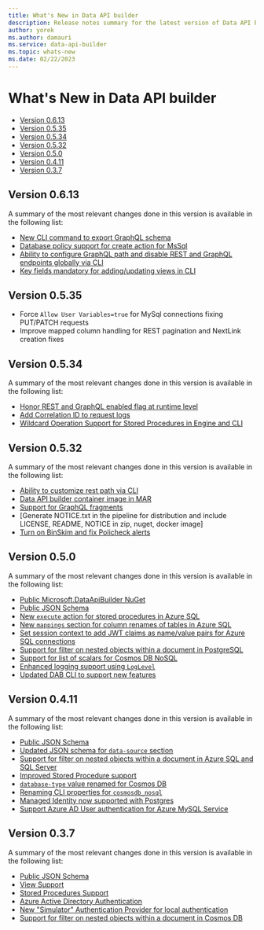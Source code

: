 ```yaml
---
title: What's New in Data API builder 
description: Release notes summary for the latest version of Data API builder is available here.  
author: yorek 
ms.author: damauri
ms.service: data-api-builder 
ms.topic: whats-new 
ms.date: 02/22/2023
---
```


# What's New in Data API builder

- [Version 0.6.13](#version-0613)
- [Version 0.5.35](#version-0535)
- [Version 0.5.34](#version-0534)
- [Version 0.5.32](#version-0532)
- [Version 0.5.0](#version-050)
- [Version 0.4.11](#version-0411)
- [Version 0.3.7](#version-037)

## Version 0.6.13

A summary of the most relevant changes done in this version is available in the following list:

- [New CLI command to export GraphQL schema](./whats-new-0-6-13.md#new-cli-command-to-export-graphql-schema)
- [Database policy support for create action for MsSql](./whats-new-0-6-13.md#database-policy-support-for-create-action-for-mssql)
- [Ability to configure GraphQL path and disable REST and GraphQL endpoints globally via CLI](./whats-new-0-6-13.md#ability-to-configure-graphql-path-and-disable-rest-and-graphql-endpoints-globally-via-cli)
- [Key fields mandatory for adding/updating views in CLI](./whats-new-0-6-13.md#key-fields-mandatory-for-adding-and-updating-views-in-cli)

## Version 0.5.35

- Force `Allow User Variables=true` for MySql connections fixing PUT/PATCH requests
- Improve mapped column handling for REST pagination and NextLink creation fixes

## Version 0.5.34

A summary of the most relevant changes done in this version is available in the following list:

- [Honor REST and GraphQL enabled flag at runtime level](./whats-new-0-5-34.md#honor-rest-and-graphql-enabled-flag-at-runtime-level)
- [Add Correlation ID to request logs](./whats-new-0-5-34.md#add-correlation-id-to-request-logs)
- [Wildcard Operation Support for Stored Procedures in Engine and CLI](./whats-new-0-5-34.md#wildcard-operation-support-for-stored-procedures-in-engine-and-cli)

## Version 0.5.32

A summary of the most relevant changes done in this version is available in the following list:

- [Ability to customize rest path via CLI](./whats-new-0-5-32.md#ability-to-customize-rest-path-via-cli)
- [Data API builder container image in MAR](./whats-new-0-5-32.md#data-api-builder-container-image-in-mar)
- [Support for GraphQL fragments](./whats-new-0-5-32.md#support-for-grapql-fragments)
- [Generate NOTICE.txt in the pipeline for distribution and include LICENSE, README, NOTICE in zip, nuget, docker image]
- [Turn on BinSkim and fix Policheck alerts](./whats-new-0-5-32.md#turn-on-binskim-fix-policheck)

## Version 0.5.0

A summary of the most relevant changes done in this version is available in the following list:

- [Public Microsoft.DataApiBuilder NuGet](./whats-new-0-5-0.md#public-microsoftdataapibuilder-nuget)
- [Public JSON Schema](./whats-new-0-5-0.md#public-json-schema)
- [New `execute` action for stored procedures in Azure SQL](./whats-new-0-5-0.md#new-execute-action-for-stored-procedures-in-azure-sql)
- [New `mappings` section for column renames of tables in Azure SQL](./whats-new-0-5-0.md#new-mappings-section)
- [Set session context to add JWT claims as name/value pairs for Azure SQL connections](./whats-new-0-5-0.md#support-for-session-context-in-azure-sql)
- [Support for filter on nested objects within a document in PostgreSQL](./whats-new-0-5-0.md#support-for-filter-on-nested-objects-within-a-document-in-postgresql)
- [Support for list of scalars for Cosmos DB NoSQL](./whats-new-0-5-0.md#support-scalar-list-in-cosmos-db-nosql)
- [Enhanced logging support using `LogLevel`](./whats-new-0-5-0.md#enhanced-logging-support-using-loglevel)
- [Updated DAB CLI to support new features](./whats-new-0-5-0.md#updated-cli)

## Version 0.4.11

A summary of the most relevant changes done in this version is available in the following list:

- [Public JSON Schema](./whats-new-0-4-11.md#public-json-schema)
- [Updated JSON schema for `data-source` section](./whats-new-0-4-11.md#updated-json-schema-for-data-source-section)
- [Support for filter on nested objects within a document in Azure SQL and SQL Server](./whats-new-0-4-11.md#support-for-filter-on-nested-objects-within-a-document-in-azure-sql-and-sql-server)
- [Improved Stored Procedure support](./whats-new-0-4-11.md#improved-stored-procedure-support)
- [`database-type` value renamed for Cosmos DB](./whats-new-0-4-11.md#database-type-value-renamed-for-cosmos-db)
- [Renaming CLI properties for `cosmosdb_nosql`](./whats-new-0-4-11.md#renaming-cli-properties-for-cosmosdb_nosql)
- [Managed Identity now supported with Postgres](./whats-new-0-4-11.md#managed-identity-now-supported-with-postgres)
- [Support Azure AD User authentication for Azure MySQL Service](./whats-new-0-4-11.md#support-azure-ad-user-authentication-for-azure-mysql-service)

## Version 0.3.7

A summary of the most relevant changes done in this version is available in the following list:

- [Public JSON Schema](./whats-new-0-3-7.md#public-json-schema)
- [View Support](./whats-new-0-3-7.md#view-support)
- [Stored Procedures Support](./whats-new-0-3-7.md#stored-procedures-support)
- [Azure Active Directory Authentication](./whats-new-0-3-7.md#azure-active-directory-authentication)
- [New "Simulator" Authentication Provider for local authentication](./whats-new-0-3-7.md#new-simulator-authentication-provider-for-local-authentication)
- [Support for filter on nested objects within a document in Cosmos DB](./whats-new-0-3-7.md#support-for-filter-on-nested-objects-within-a-document-in-cosmos-db)
